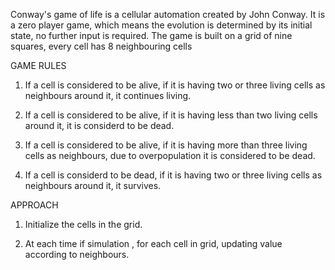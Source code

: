 Conway's game of life is a cellular automation created by John Conway. It is a zero player game, which means the evolution is determined by its initial state, no further input is required. The game is built on a grid of nine squares, every cell has 8 neighbouring cells


GAME RULES

1. If a cell is considered to be alive, if it is having two or three living cells as neighbours around it, it continues living.

2. If a cell is considered to be alive, if it is having less than two living cells around it, it is considerd to be dead.

3. If a cell is considered to be alive, if it is having more than three living cells as neighbours, due to overpopulation it is considered to be dead.

4. If a cell is considerd to be dead, if it is having two or three living cells as neighbours around it, it survives.


APPROACH

1. Initialize the cells in the grid.

2. At each time if simulation , for each cell in grid, updating value according to neighbours.
